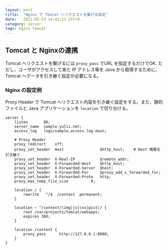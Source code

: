 ```yaml
---
layout: post
title:  "Nginx で Tomcat へリクエストを繋げる設定"
date:   2011-05-23 14:42:21 UTC+9
category: server
tags: nginx tomcat
---
```


## Tomcat と Nginxの連携

Tomcat へリクエストを繋げるには `proxy_pass` でURL を指定するだけでOK. ただし、ユーザがアクセスして来た IP アドレス等を Java から取得するために、Tomcat へデータを引き継ぐ設定が必要になる。

### Nginx の設定例

Proxy Header で Tomcat へリクエスト内容を引き継ぐ設定をする。また、静的ファイルと Java アプリケーションを `location` で切り分ける。

```
server {
    listen       80;
    server_name  sample.yulii.net;
    access_log   logs/sample.access.log main;

    # Proxy Header
    proxy_redirect    off;
    proxy_set_header  Host                $http_host;    # Host 情報を引き継ぐ
    proxy_set_header  X-Real-IP           $remote_addr;
    proxy_set_header  X-Forwarded-Host    $http_host;
    proxy_set_header  X-Forwarded-Server  $host;
    proxy_set_header  X-Forwarded-For     $proxy_add_x_forwarded_for;
    proxy_set_header  X-Forwarded-Proto   http;
    proxy_max_temp_file_size          0;

    location / {
        rewrite   ^/$  /context  permanent;
    }

    location ~ ^/context/(img|js|css|pict)/ {
        root /var/projects/tomcat/webapps;
        expires 30d;
    }

    location /context {
        proxy_pass      http://127.0.0.1:8080;
    }
}
```


